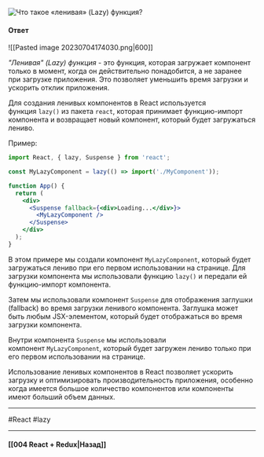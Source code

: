 ![Что такое «ленивая» (Lazy) функция?](https://youtu.be/HBSAjY-xh3k?t=103)

#### Ответ

![[Pasted image 20230704174030.png|600]]

*"Ленивая" (Lazy) функция* - это функция, которая загружает компонент только в момент, когда он действительно понадобится, а не заранее при загрузке приложения. Это позволяет уменьшить время загрузки и ускорить отклик приложения.

Для создания ленивых компонентов в React используется функция `lazy()` из пакета `react`, которая принимает функцию-импорт компонента и возвращает новый компонент, который будет загружаться лениво.

Пример:

```jsx
import React, { lazy, Suspense } from 'react';

const MyLazyComponent = lazy(() => import('./MyComponent'));

function App() {
  return (
    <div>
      <Suspense fallback={<div>Loading...</div>}>
        <MyLazyComponent />
      </Suspense>
    </div>
  );
}
```

В этом примере мы создали компонент `MyLazyComponent`, который будет загружаться лениво при его первом использовании на странице. Для загрузки компонента мы использовали функцию `lazy()` и передали ей функцию-импорт компонента.

Затем мы использовали компонент `Suspense` для отображения заглушки (fallback) во время загрузки ленивого компонента. Заглушка может быть любым JSX-элементом, который будет отображаться во время загрузки компонента.

Внутри компонента `Suspense` мы использовали компонент `MyLazyComponent`, который будет загружен лениво только при его первом использовании на странице.

Использование ленивых компонентов в React позволяет ускорить загрузку и оптимизировать производительность приложения, особенно когда имеется большое количество компонентов или компоненты имеют больший объем данных.

____
#React #lazy 

____

#### [[004 React + Redux|Назад]]